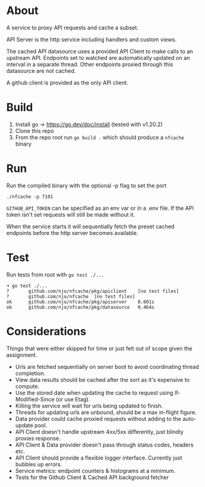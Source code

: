 # About
A service to proxy API requests and cache a subset.

API Server is the http service including handlers and custom views.

The cached API datasource uses a provided API Client to make calls to an upstream API. Endpoints set to watched are automatically updated on an interval in a separate thread. Other endpoints proxied through this datasource are not cached.

A github client is provided as the only API client.

# Build
1. Install go -> https://go.dev/doc/install (tested with v1.20.2)
2. Clone this repo
3. From the repo root run `go build .` which should produce a `nfcache` binary

# Run
Run the compiled binary with the optional -p flag to set the port
```
./nfcache -p 7101
```

`GITHUB_API_TOKEN` can be specified as an env var or in a .env file.
If the API token isn't set requests will still be made without it.

When the service starts it will sequentially fetch the preset cached endpoints before the http server becomes available.

# Test
Run tests from root with `go test ./...`

```
➜ go test ./...
?   	github.com/njo/nfcache/pkg/apiclient	[no test files]
?   	github.com/njo/nfcache	[no test files]
ok  	github.com/njo/nfcache/pkg/apiserver	0.601s
ok  	github.com/njo/nfcache/pkg/datasource	0.464s
```

# Considerations
Things that were either skipped for time or just felt out of scope given the assignment.

 - Urls are fetched sequentially on server boot to avoid coordinating thread completion.
 - View data results should be cached after the sort as it's expensive to compute.
 - Use the stored date when updating the cache to request using If-Modified-Since (or use Etag).
 - Killing the service will wait for urls being updated to finish.
 - Threads for updating urls are unbound, should be a max in-flight figure.
 - Data provider could cache proxied requests without adding to the auto-update pool.
 - API Client doesn't handle upstream 4xx/5xx differently, just blindly proxies response.
 - API Client & Data provider doesn't pass through status codes, headers etc.
 - API Client should provide a flexible logger interface. Currently just bubbles up errors.
 - Service metrics: endpoint counters & histograms at a minimum.
 - Tests for the Github Client & Cached API background fetcher